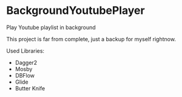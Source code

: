 # BackgroundYoutubePlayer

Play Youtube playlist in background

This project is far from complete, just a backup for myself rightnow.

Used Libraries:
- Dagger2
- Mosby
- DBFlow
- Glide
- Butter Knife
